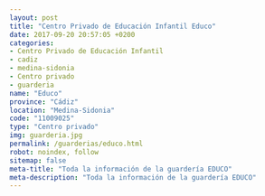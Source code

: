 ```yaml
---
layout: post
title: "Centro Privado de Educación Infantil Educo"
date: 2017-09-20 20:57:05 +0200
categories:
- Centro Privado de Educación Infantil
- cadiz
- medina-sidonia
- Centro privado
- guarderia
name: "Educo"
province: "Cádiz"
location: "Medina-Sidonia"
code: "11009025"
type: "Centro privado"
img: guarderia.jpg
permalink: /guarderias/educo.html
robot: noindex, follow
sitemap: false
meta-title: "Toda la información de la guardería EDUCO"
meta-description: "Toda la información de la guardería EDUCO"
---
```

